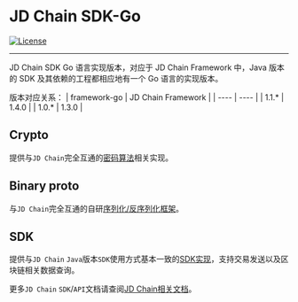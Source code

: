 # JD Chain SDK-Go

[![License](https://img.shields.io/badge/license-Apache%202-4EB1BA.svg)](https://www.apache.org/licenses/LICENSE-2.0.html)

------------------------------------------------------------------------


JD Chain SDK  Go 语言实现版本，对应于 JD Chain Framework 中，Java 版本的 SDK 及其依赖的工程都相应地有一个 Go 语言的实现版本。

版本对应关系：
|  framework-go   | JD Chain Framework  |
|  ----  | ----  |
| 1.1.*  | 1.4.0 |
| 1.0.*  | 1.3.0 |

## Crypto

提供与`JD Chain`完全互通的[密码算法](docs/crypto.md)相关实现。

## Binary proto

与`JD Chain`完全互通的自研[序列化/反序列化框架](docs/binary_proto.md)。

## SDK

提供与`JD Chain` `Java`版本`SDK`使用方式基本一致的[SDK实现](docs/sdk.md)，支持交易发送以及区块链相关数据查询。

更多`JD Chain` `SDK`/`API`文档请查阅[JD Chain相关文档](https://github.com/blockchain-jd-com/jdchain/wiki)。
